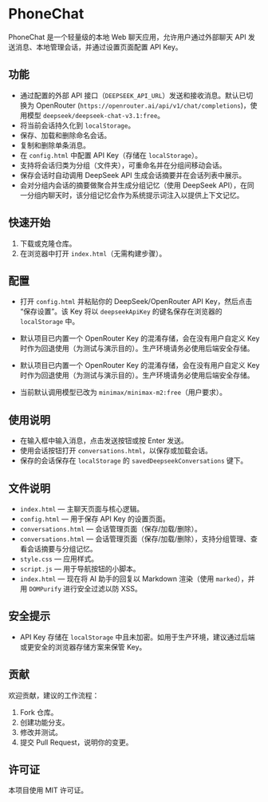 # PhoneChat

PhoneChat 是一个轻量级的本地 Web 聊天应用，允许用户通过外部聊天 API 发送消息、本地管理会话，并通过设置页面配置 API Key。

## 功能

- 通过配置的外部 API 接口（`DEEPSEEK_API_URL`）发送和接收消息。默认已切换为 OpenRouter (`https://openrouter.ai/api/v1/chat/completions`)，使用模型 `deepseek/deepseek-chat-v3.1:free`。
- 将当前会话持久化到 `localStorage`。
- 保存、加载和删除命名会话。
- 复制和删除单条消息。
- 在 `config.html` 中配置 API Key（存储在 `localStorage`）。
 - 支持将会话归类为分组（文件夹），可重命名并在分组间移动会话。
 - 保存会话时自动调用 DeepSeek API 生成会话摘要并在会话列表中展示。
 - 会对分组内会话的摘要做聚合并生成分组记忆（使用 DeepSeek API），在同一分组内聊天时，该分组记忆会作为系统提示词注入以提供上下文记忆。

## 快速开始

1. 下载或克隆仓库。
2. 在浏览器中打开 `index.html`（无需构建步骤）。

## 配置

- 打开 `config.html` 并粘贴你的 DeepSeek/OpenRouter API Key，然后点击 “保存设置”。该 Key 将以 `deepseekApiKey` 的键名保存在浏览器的 `localStorage` 中。

- 默认项目已内置一个 OpenRouter Key 的混淆存储，会在没有用户自定义 Key 时作为回退使用（为测试与演示目的）。生产环境请务必使用后端安全存储。
 - 默认项目已内置一个 OpenRouter Key 的混淆存储，会在没有用户自定义 Key 时作为回退使用（为测试与演示目的）。生产环境请务必使用后端安全存储。
 - 当前默认调用模型已改为 `minimax/minimax-m2:free`（用户要求）。

## 使用说明

- 在输入框中输入消息，点击发送按钮或按 Enter 发送。
- 使用会话按钮打开 `conversations.html`，以保存或加载会话。
- 保存的会话保存在 `localStorage` 的 `savedDeepseekConversations` 键下。

## 文件说明

- `index.html` — 主聊天页面与核心逻辑。
- `config.html` — 用于保存 API Key 的设置页面。
- `conversations.html` — 会话管理页面（保存/加载/删除）。
 - `conversations.html` — 会话管理页面（保存/加载/删除），支持分组管理、查看会话摘要与分组记忆。
- `style.css` — 应用样式。
- `script.js` — 用于导航按钮的小脚本。
 - `index.html` — 现在将 AI 助手的回复以 Markdown 渲染（使用 `marked`），并用 `DOMPurify` 进行安全过滤以防 XSS。

## 安全提示

- API Key 存储在 `localStorage` 中且未加密。如用于生产环境，建议通过后端或更安全的浏览器存储方案来保管 Key。

## 贡献

欢迎贡献，建议的工作流程：

1. Fork 仓库。
2. 创建功能分支。
3. 修改并测试。
4. 提交 Pull Request，说明你的变更。

## 许可证

本项目使用 MIT 许可证。
